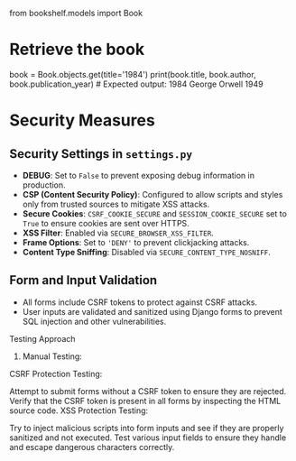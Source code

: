 from bookshelf.models import Book



# Retrieve the book
book = Book.objects.get(title='1984')
print(book.title, book.author, book.publication_year)  # Expected output: 1984 George Orwell 1949





# Security Measures

## Security Settings in `settings.py`

- **DEBUG**: Set to `False` to prevent exposing debug information in production.
- **CSP (Content Security Policy)**: Configured to allow scripts and styles only from trusted sources to mitigate XSS attacks.
- **Secure Cookies**: `CSRF_COOKIE_SECURE` and `SESSION_COOKIE_SECURE` set to `True` to ensure cookies are sent over HTTPS.
- **XSS Filter**: Enabled via `SECURE_BROWSER_XSS_FILTER`.
- **Frame Options**: Set to `'DENY'` to prevent clickjacking attacks.
- **Content Type Sniffing**: Disabled via `SECURE_CONTENT_TYPE_NOSNIFF`.

## Form and Input Validation

- All forms include CSRF tokens to protect against CSRF attacks.
- User inputs are validated and sanitized using Django forms to prevent SQL injection and other vulnerabilities.


Testing Approach
1. Manual Testing:

CSRF Protection Testing:

Attempt to submit forms without a CSRF token to ensure they are rejected.
Verify that the CSRF token is present in all forms by inspecting the HTML source code.
XSS Protection Testing:

Try to inject malicious scripts into form inputs and see if they are properly sanitized and not executed.
Test various input fields to ensure they handle and escape dangerous characters correctly.
